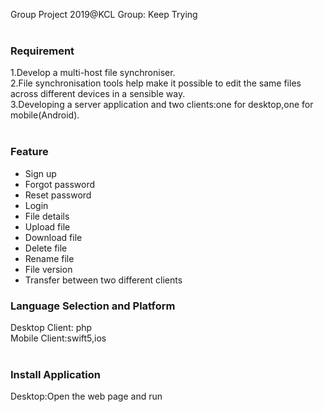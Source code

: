 
Group Project 2019@KCL Group: Keep Trying<br>
<br>
### Requirement<br>
1.Develop a multi-host file synchroniser.<br>
2.File synchronisation tools help make it possible to edit the same files across different devices in a sensible way.<br>
3.Developing a server application and two clients:one for desktop,one for mobile(Android).  <br>
<br>
### Feature<br>
* Sign up<br>
* Forgot password<br>
* Reset password<br>
* Login<br>
* File details<br>
* Upload file<br>
* Download file<br>
* Delete file<br>
* Rename file<br>
* File version<br>
* Transfer between two different clients<br>
### Language Selection and Platform<br>
Desktop Client: php<br>
Mobile Client:swift5,ios<br>
<br>
### Install Application<br>
Desktop:Open the web page and run<br>

